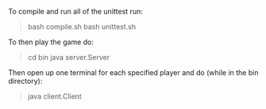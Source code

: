 To compile and run all of the unittest run:
> bash compile.sh
> bash unittest.sh

To then play the game do:
> cd bin
> java server.Server <num players>

Then open up one terminal for each specified player and do (while in the bin directory):
> java client.Client